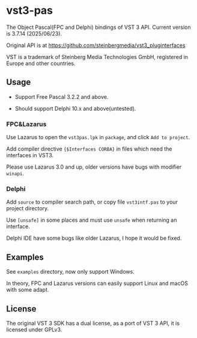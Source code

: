 # vst3-pas

The Object Pascal(FPC and Delphi) bindings of VST 3 API. Current version is 3.7.14 (2025/06/23).

Original API is at <https://github.com/steinbergmedia/vst3_pluginterfaces>

VST is a trademark of Steinberg Media Technologies GmbH, registered in Europe and other countries.

## Usage

- Support Free Pascal 3.2.2 and above.

- Should support Delphi 10.x and above(untested).

### FPC&Lazarus

Use Lazarus to open the `vst3pas.lpk` in `package`, and click `Add to project`.

Add compiler directive `{$Interfaces CORBA}` in files which need the interfaces in VST3.

Please use Lazarus 3.0 and up, older versions have bugs with modifier `winapi`.

### Delphi

Add `source` to compiler search path, or copy file `vst3intf.pas` to your project directory.

Use `[unsafe]` in some places and must use `unsafe` when returning an interface.

Delphi IDE have some bugs like older Lazarus, I hope it would be fixed.

## Examples

See `examples` directory, now only support Windows.

In theory, FPC and Lazarus versions can easily support Linux and macOS with some adapt.

## License

The original VST 3 SDK has a dual license, as a port of VST 3 API, it is licensed under GPLv3.
